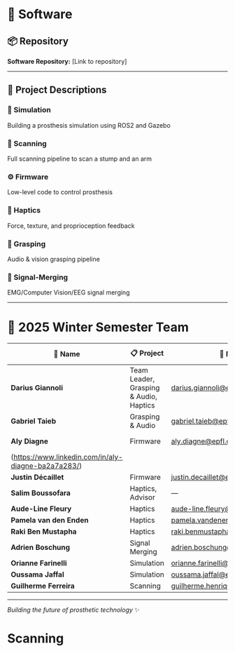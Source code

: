 # 🦾 Software

## 📦 Repository
**Software Repository:** [Link to repository]

---

## 🚀 Project Descriptions

### 🤖 Simulation
Building a prosthesis simulation using ROS2 and Gazebo

### 📸 Scanning
Full scanning pipeline to scan a stump and an arm

### ⚙️ Firmware
Low-level code to control prosthesis

### 🤚 Haptics
Force, texture, and proprioception feedback

### 🎯 Grasping
Audio & vision grasping pipeline

### 🧠 Signal-Merging
EMG/Computer Vision/EEG signal merging

---

# 👥 2025 Winter Semester Team

| 👤 Name | 📋 Project | 📧 Mail | 🔗 LinkedIn |
|---------|-----------|---------|-------------|
| **Darius Giannoli** | Team Leader, Grasping & Audio, Haptics | [darius.giannoli@epfl.ch](mailto:darius.giannoli@epfl.ch) | [Darius's LinkedIn](https://linkedin.com/in/darius-giannoli/) |
| **Gabriel Taieb** | Grasping & Audio | [gabriel.taieb@epfl.ch](mailto:gabriel.taieb@epfl.ch) | [Gabriel's LinkedIn](https://www.linkedin.com/in/gabriel-taieb/) |
| **Aly Diagne** | Firmware | [aly.diagne@epfl.ch](mailto:aly.diagne@epfl.ch) | [Aly's Linkedin] 
(https://www.linkedin.com/in/aly-diagne-ba2a7a283/) | 
| **Justin Décaillet** | Firmware | [justin.decaillet@epfl.ch](mailto:justin.decaillet@epfl.ch) | — |
| **Salim Boussofara** | Haptics, Advisor | — | — |
| **Aude-Line Fleury** | Haptics | [aude-line.fleury@epfl.ch](mailto:aude-line.fleury@epfl.ch) | — |
| **Pamela van den Enden** | Haptics | [pamela.vandenendenuribe@epfl.ch](mailto:pamela.vandenendenuribe@epfl.ch) | — |
| **Raki Ben Mustapha** | Haptics | [raki.benmustapha@epfl.ch](mailto:raki.benmustapha@epfl.ch) | — |
| **Adrien Boschung** | Signal Merging | [adrien.boschung@epfl.ch](mailto:adrien.boschung@epfl.ch) | — |
| **Orianne Farinelli** | Simulation | [orianne.farinelli@epfl.ch](mailto:orianne.farinelli@epfl.ch) | — |
| **Oussama Jaffal** | Simulation | [oussama.jaffal@epfl.ch](mailto:oussama.jaffal@epfl.ch) | — |
| **Guilherme Ferreira** | Scanning | [guilherme.henriques...@epfl.ch](mailto:guilherme.henriquesdacostaferreira@epfl.ch) | — |

---

*Building the future of prosthetic technology* ✨
# Scanning
